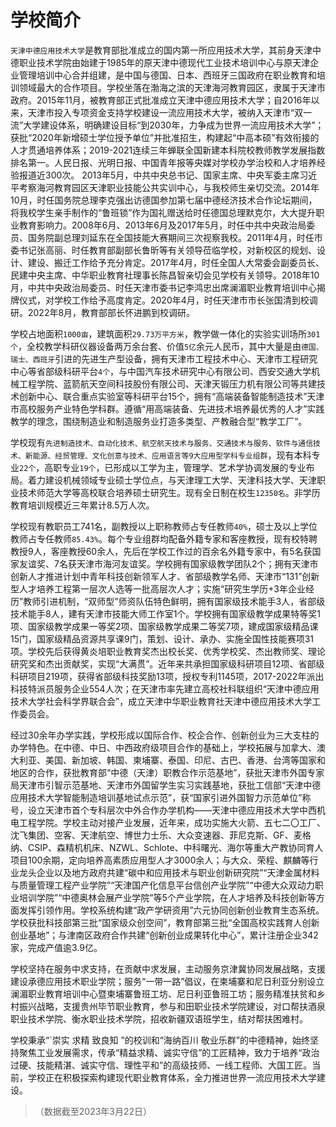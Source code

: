 # 学校简介

`天津中德应用技术大学`是教育部批准成立的国内第一所应用技术大学，其前身天津中德职业技术学院由始建于1985年的原天津中德现代工业技术培训中心与原天津企业管理培训中心合并组建，是中国与德国、日本、西班牙三国政府在职业教育和培训领域最大的合作项目。学校坐落在渤海之滨的天津海河教育园区，隶属于天津市政府。2015年11月，被教育部正式批准成立天津中德应用技术大学；自2016年以来，天津市投入专项资金支持学校建设一流应用技术大学，被纳入天津市“双一流”大学建设体系，明确建设目标“到2030年，力争成为世界一流应用技术大学”；获批“2020年新增硕士学位授予单位”并批准招生，构建起“中高本硕”有效衔接的人才贯通培养体系；2019-2021连续三年蝉联全国新建本科院校教师教学发展指数排名第一。人民日报、光明日报、中国青年报等央媒对学校办学治校和人才培养经验报道近300次。
2013年5月，中共中央总书记、国家主席、中央军委主席习近平考察海河教育园区天津职业技能公共实训中心，与我校师生亲切交流。2014年10月，时任国务院总理李克强出访德国参加第七届中德经济技术合作论坛期间，将我校学生亲手制作的“鲁班锁”作为国礼赠送给时任德国总理默克尔，大大提升职业教育影响力。2008年6月、2013年6月及2017年5月，时任中共中央政治局委员、国务院副总理刘延东在全国技能大赛期间三次视察我校。2011年4月，时任市委书记张高丽、时任教育部副部长鲁昕等有关领导莅临学校，对新校区的规划、设计、建设、搬迁工作给予充分肯定。2017年4月，时任全国人大常委会副委员长、民建中央主席、中华职业教育社理事长陈昌智亲切会见学校有关领导。2018年10月，中共中央政治局委员、时任天津市委书记李鸿忠出席澜湄职业教育培训中心揭牌仪式，对学校工作给予高度肯定。2020年4月，时任天津市市长张国清到校调研。2022年8月，教育部部长怀进鹏到校调研。

学校占地面积`1000亩`，建筑面积`29.73万平方米`，教学做一体化的实验实训场所`301个`，全校教学科研仪器设备两万余台套、价值`5亿`余元人民币，其中大量是由`德国、瑞士、西班牙`引进的先进生产型设备，拥有天津市工程技术中心、天津市工程研究中心等省部级科研平台`4个`，与中国汽车技术研究中心有限公司、西安交通大学机械工程学院、蓝箭航天空间科技股份有限公司、天津天锻压力机有限公司等共建技术创新中心、联合重点实验室等科研平台15个，拥有“高端装备智能制造技术”天津市高校服务产业特色学科群。遵循“用高端装备、先进技术培养最优秀的人才”实践教学的理念，围绕制造业和制造服务业打造多类型、产教融合型“教学工厂”。

学校现有`先进制造技术、自动化技术、航空航天技术与服务、交通技术与服务、软件与通信技术、新能源、经贸管理、文化创意与技术、应用语言等9大应用型学科专业组群`，现有本科专业`22个`，高职专业`19个`，已形成以工学为主，管理学、艺术学协调发展的专业布局。着力建设机械领域专业硕士学位点，与天津理工大学、天津科技大学、天津职业技术师范大学等高校联合培养硕士研究生。现有全日制在校生`12350名`。非学历教育培训规模近三年累计8.5万人次。

学校现有教职员工741名，副教授以上职称教师占专任教师`40%`，硕士及以上学位教师占专任教师`85.43%`。每个专业组群均配备外籍专家和客座教授，现有校特聘教授9人，客座教授60余人，先后在学校工作过的百余名外籍专家中，有5名获国家友谊奖、7名获天津市海河友谊奖。学校拥有国家级教学团队2个；拥有天津市创新人才推进计划中青年科技创新领军人才、省部级教学名师、天津市“131”创新型人才培养工程第一层次人选等一批高层次人才；实施“研究生学历+3年企业经历”教师引进机制，“双师型”师资队伍特色鲜明，拥有国家级技术能手3人，省部级技术能手8人，建有天津市技能大师工作室1个。学校拥有国家级教学成果特等奖1项、国家级教学成果一等奖2项、国家级教学成果二等奖7项，建成国家级精品课15门，国家级精品资源共享课9门，策划、设计、承办、实施全国性技能赛项31项。学校先后获得黄炎培职业教育奖杰出校长奖、优秀学校奖、杰出教师奖、理论研究奖和杰出贡献奖，实现“大满贯”。近年来共承担国家级科研项目12项、省部级科研项目219项，获得省部级科技奖励13项，授权专利1145项，2017-2022年派出科技特派员服务企业554人次；在天津市率先建立高校社科联组织“天津中德应用技术大学社会科学界联合会”，成立天津中华职业教育社天津中德应用技术大学工作委员会。

经过30余年办学实践，学校形成以国际合作、校企合作、创新创业为三大支柱的办学特色。在中德、中日、中西政府级项目合作的基础上，学校拓展与加拿大、澳大利亚、美国、新加坡、韩国、柬埔寨、泰国、印尼、古巴、香港、台湾等国家和地区的合作，获批教育部“中德（天津）职教合作示范基地”，获批天津市外国专家局天津市引智示范基地、天津市外国留学生实习实践基地，获批工信部“天津中德应用技术大学智能制造培训基地试点示范”，获“国家引进外国智力示范单位”称号，设立天津市首个专科层次中外合作办学机构——天津中德应用技术大学中西机电工程学院。学校主动对接产业发展，近年来，成功实施大火箭、五七二〇工厂、沈飞集团、空客、天津航空、博世力士乐、大众变速器、菲尼克斯、GF、麦格纳、CSIP、森精机机床、NZWL、Schlote、中科曙光、海尔等重大产教协同育人项目100余期，定向培养高素质应用型人才3000余人；与大众、荣程、麒麟等行业龙头企业以及地方政府共建“碳中和应用技术与职业创新研究院”“天津金属材料与质量管理工程产业学院”“天津国产化信息平台信创产业学院”“中德大众双动力职业培训学院”“中德奥林会展产业学院”等5个产业学院，在人才培养及科技创新等方面发挥引领作用。学校系统构建“政产学研资用”六元协同创新创业教育生态系统。学校获批科技部第三批“国家级众创空间”，教育部第三批“全国高校实践育人创新创业基地”；与津南区政府合作共建“创新创业成果转化中心”，累计注册企业342家，完成产值逾3.9亿。

学校坚持在服务中求支持，在贡献中求发展，主动服务京津冀协同发展战略，支援建设承德应用技术职业学院；服务“一带一路”倡议，在柬埔寨和尼日利亚分别设立澜湄职业教育培训中心暨柬埔寨鲁班工坊、尼日利亚鲁班工坊；服务精准扶贫和乡村振兴战略，支援贵州毕节职业教育，参与和田职业技术学院建设，对口帮扶酒泉职业技术学院、衡水职业技术学院，招收新疆双语班学生，结对帮扶困难村。

学校秉承“`崇实 求精 致良知 ”的校训和“海纳百川 敬业乐群”的中德精神，始终坚持聚焦工业发展需求，传承“精益求精、诚实守信”的工匠精神，致力于培养“政治过硬、技能精湛、诚实守信、理性平和”的高级技师、一线工程师、大国工匠。当前，学校正在积极探索构建现代职业教育体系，全力推进世界一流应用技术大学建设。

>（数据截至2023年3月22日）